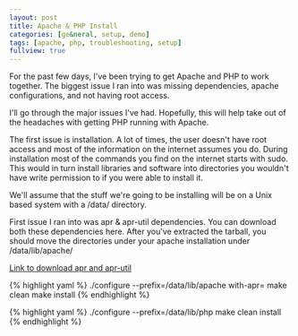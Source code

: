 ```yaml
---
layout: post
title: Apache & PHP Install 
categories: [ge&neral, setup, demo]
tags: [apache, php, troubleshooting, setup]
fullview: true
---
```


For the past few days, I've been trying to get Apache and PHP to work together. The biggest issue I ran into was missing dependencies, apache configurations, and not having root access.

I'll go through the major issues I've had. Hopefully, this will help take out of the headaches with getting PHP running with Apache.

The first issue is installation. A lot of times, the user doesn't have root access and most of the information on the internet assumes you do. During installation most of the commands you find on the internet starts with sudo. This would in turn install libraries and software into directories you wouldn't have write permission to if you were able to install it.

We'll assume that the stuff we're going to be installing will be on a Unix based system with a /data/ directory.

First issue I ran into was apr & apr-util dependencies. You can download both these dependencies here. After you've extracted the tarball, you should move the directories under your apache installation under /data/lib/apache/

[Link to download apr and apr-util](https://apr.apache.org/download.cgi)

{% highlight yaml %}
./configure --prefix=/data/lib/apache with-apr=
make clean
make install
{% endhighlight %}

{% highlight yaml %}
./configure --prefix=/data/lib/php
make clean install
{% endhighlight %}